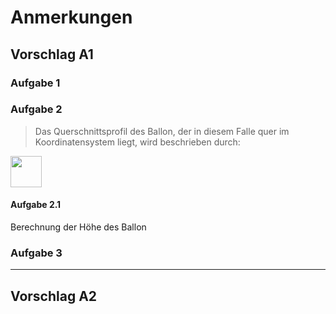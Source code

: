 # Anmerkungen
## Vorschlag A1

### **Aufgabe 1**

### Aufgabe 2

> Das Querschnittsprofil des Ballon, der in diesem Falle quer im Koordinatensystem liegt, wird beschrieben durch:

<img src="http://latex.codecogs.com/svg.latex?f(x)=%5Cfrac{x}{4}%5Csqrt{20-x}=%5Cfrac{1}{4}%5Csqrt{20x^2-x^3}" border="0" height="50"/>

#### Aufgabe 2.1

Berechnung der Höhe des Ballon

### **Aufgabe 3**

---

## Vorschlag A2
